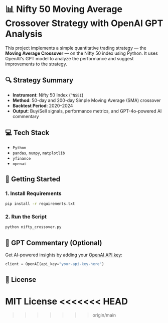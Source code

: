 
# 📊 Nifty 50 Moving Average Crossover Strategy with OpenAI GPT Analysis

This project implements a simple quantitative trading strategy — the **Moving Average Crossover** — on the Nifty 50 index using Python. It uses OpenAI's GPT model to analyze the performance and suggest improvements to the strategy.

## 🔍 Strategy Summary

- **Instrument**: Nifty 50 Index (`^NSEI`)
- **Method**: 50-day and 200-day Simple Moving Average (SMA) crossover
- **Backtest Period**: 2020–2024
- **Output**: Buy/Sell signals, performance metrics, and GPT-4o-powered AI commentary

## 💻 Tech Stack

- `Python`
- `pandas`, `numpy`, `matplotlib`
- `yfinance`
- `openai`

## 🚀 Getting Started

### 1. Install Requirements

```bash
pip install -r requirements.txt
```

### 2. Run the Script

```bash
python nifty_crossover.py
```

## 🤖 GPT Commentary (Optional)

Get AI-powered insights by adding your [OpenAI API key](https://platform.openai.com/api-keys):

```python
client = OpenAI(api_key="your-api-key-here")
```

## 📄 License

MIT License
<<<<<<< HEAD
=======

>>>>>>> origin/main
